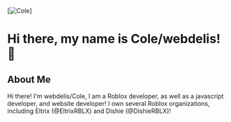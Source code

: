 [![Cole](https://cldup.com/dTxpPi9lDf.thumb.png)]

# Hi there, my name is Cole/webdelis! 👋

## About Me

Hi there! I'm webdelis/Cole, I am a Roblox developer, as well as a javascript developer, and website developer!
I own several Roblox organizations, including Eltrix (@EltrixRBLX) and Dishie (@DishieRBLX)!
